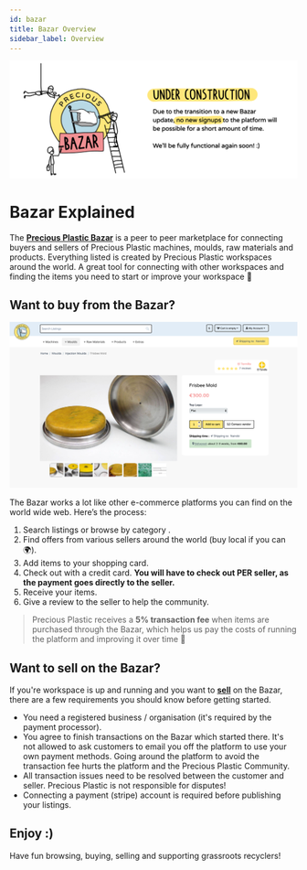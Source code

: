 ```yaml
---
id: bazar
title: Bazar Overview
sidebar_label: Overview
---
```

<style>
:root {
  --highlight: #f7b77b;
  --hover: #f7b77b;
}
</style>

![Under Construction](../assets/Business/Under%20construction-transparent.png)



# Bazar Explained
The **[Precious Plastic Bazar](http://bazar.preciousplastic.com/)** is a peer to peer marketplace for connecting buyers and sellers of Precious Plastic machines, moulds, raw materials and products. Everything listed is created by Precious Plastic workspaces around the world. A great tool for connecting with other workspaces and finding the items you need to start or improve your workspace 👊

## Want to buy from the Bazar?

![Bazar Product](../assets/Business/Bazar-Item.png)


The Bazar works a lot like other e-commerce platforms you can find on the world wide web. Here’s the process: 

1. Search listings or browse by category .
2. Find offers from various sellers around the world (buy local if you can 🌍).
3. Add items to your shopping card.
4. Check out with a credit card. **You will have to check out PER seller, as the payment goes directly to the seller.**
5. Receive your items.
6. Give a review to the seller to help the community.

> Precious Plastic receives a **5% transaction fee** when items are purchased through the Bazar, which helps us pay the costs of running the platform and improving it over time 💪

## Want to sell on the Bazar?
If you're workspace is up and running and you want to **[sell](https://bazar.preciousplastic.com/index.php?dispatch=companies.apply_for_vendor)** on the Bazar, there are a few requirements you should know before getting started.

* You need a registered business / organisation (it's required by the payment processor).
* You agree to finish transactions on the Bazar which started there. It's not allowed to ask customers to email you off the platform to use your own payment methods. Going around the platform to avoid the transaction fee hurts the platform and the Precious Plastic Community. 
* All transaction issues need to be resolved between the customer and seller. Precious Plastic is not responsible for disputes!
* Connecting a payment (stripe) account is required before publishing your listings.  


## Enjoy :)
Have fun browsing, buying, selling and supporting grassroots recyclers!
